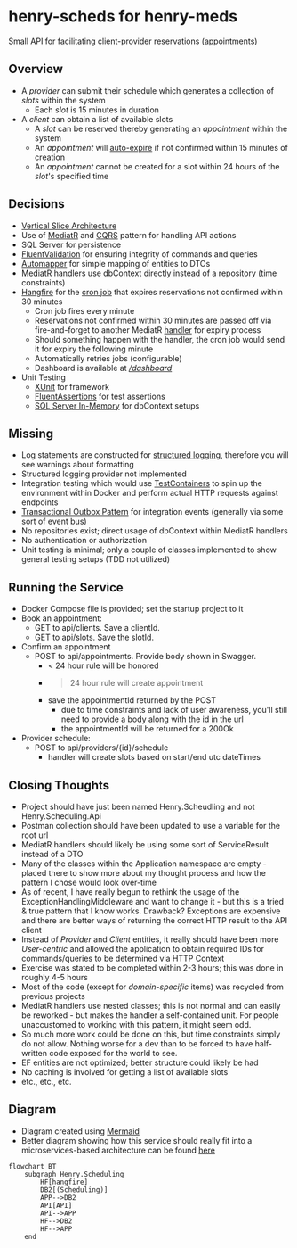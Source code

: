 # henry-scheds for henry-meds

Small API for facilitating client-provider reservations (appointments)

## Overview

- A _provider_ can submit their schedule which generates a collection of _slots_ within the system
    - Each _slot_ is 15 minutes in duration
- A _client_ can obtain a list of available slots
    - A _slot_ can be reserved thereby generating an _appointment_ within the system
    - An _appointment_ will [auto-expire](https://github.com/jrandallsexton/henry-scheds/blob/main/src/Henry.Scheduling.Api/Infrastructure/Jobs/ReservationExpiryJob.cs) if not confirmed within 15 minutes of creation
    - An _appointment_ cannot be created for a slot within 24 hours of the _slot_'s specified time
## Decisions
- [Vertical Slice Architecture](https://www.jimmybogard.com/vertical-slice-architecture/)
- Use of [MediatR](https://github.com/jbogard/MediatR) and [CQRS](https://martinfowler.com/bliki/CQRS.html) pattern for handling API actions
- SQL Server for persistence
- [FluentValidation](https://docs.fluentvalidation.net/en/latest/) for ensuring integrity of commands and queries
- [Automapper](https://automapper.org/) for simple mapping of entities to DTOs
- [MediatR](https://github.com/jbogard/MediatR) handlers use dbContext directly instead of a repository (time constraints)
- [Hangfire](https://www.hangfire.io/) for the [cron job](https://github.com/jrandallsexton/henry-scheds/blob/main/src/Henry.Scheduling.Api/Infrastructure/Jobs/ReservationExpiryJob.cs) that expires reservations not confirmed within 30 minutes
    - Cron job fires every minute
    - Reservations not confirmed within 30 minutes are passed off via fire-and-forget to another MediatR [handler](https://github.com/jrandallsexton/henry-scheds/blob/main/src/Henry.Scheduling.Api/Application/Appointment/Commands/ExpireAppointment.cs) for expiry process
    - Should something happen with the handler, the cron job would send it for expiry the following minute
    - Automatically retries jobs (configurable)
    - Dashboard is available at [_/dashboard_](https://localhost:63632/dashboard)
- Unit Testing
    - [XUnit](https://xunit.net/) for framework
    - [FluentAssertions](https://fluentassertions.com/) for test assertions
    - [SQL Server In-Memory](https://www.nuget.org/packages/Microsoft.EntityFrameworkCore.InMemory/) for dbContext setups
## Missing
- Log statements are constructed for [structured logging](https://learn.microsoft.com/en-us/aspnet/core/fundamentals/logging/?view=aspnetcore-8.0), therefore you will see warnings about formatting
- Structured logging provider not implemented
- Integration testing which would use [TestContainers](https://testcontainers.com/) to spin up the environment within Docker and perform actual HTTP requests against endpoints
- [Transactional Outbox Pattern](https://microservices.io/patterns/data/transactional-outbox.html) for integration events (generally via some sort of event bus)
- No repositories exist; direct usage of dbContext within MediatR handlers
- No authentication or authorization
- Unit testing is minimal; only a couple of classes implemented to show general testing setups (TDD not utilized)

## Running the Service
- Docker Compose file is provided; set the startup project to it
- Book an appointment:
    - GET to api/clients. Save a clientId.
    - GET to api/slots. Save the slotId.
- Confirm an appointment
    - POST to api/appointments. Provide body shown in Swagger.
        - < 24 hour rule will be honored
        - > 24 hour rule will create appointment
        - save the appointmentId returned by the POST
            - due to time constraints and lack of user awareness, you'll still need to provide a body along with the id in the url
            - the appointmentId will be returned for a 200Ok
- Provider schedule:
    - POST to api/providers/{id}/schedule
        - handler will create slots based on start/end utc dateTimes

## Closing Thoughts
- Project should have just been named Henry.Scheudling and not Henry.Scheduling.Api
- Postman collection should have been updated to use a variable for the root url
- MediatR handlers should likely be using some sort of ServiceResult<T> instead of a DTO
- Many of the classes within the Application namespace are empty - placed there to show more about my thought process and how the pattern I chose would look over-time
- As of recent, I have really begun to rethink the usage of the ExceptionHandlingMiddleware and want to change it - but this is a tried & true pattern that I know works. Drawback?  Exceptions are expensive and there are better ways of returning the correct HTTP result to the API client
- Instead of _Provider_ and _Client_ entities, it really should have been more _User-centric_ and allowed the application to obtain required IDs for commands/queries to be determined via HTTP Context
- Exercise was stated to be completed within 2-3 hours; this was done in roughly 4-5 hours
- Most of the code (except for _domain-specific_ items) was recycled from previous projects
- MediatR handlers use nested classes; this is not normal and can easily be reworked - but makes the handler a self-contained unit.  For people unaccustomed to working with this pattern, it might seem odd.
- So much more work could be done on this, but time constraints simply do not allow.  Nothing worse for a dev than to be forced to have half-written code exposed for the world to see.
- EF entities are not optimized; better structure could likely be had
- No caching is involved for getting a list of available slots
- etc., etc., etc.
## Diagram
- Diagram created using [Mermaid](https://mermaid.js.org/)
- Better diagram showing how this service should really fit into a microservices-based architecture can be found [here](https://github.com/jrandallsexton/sports-data-core)
```mermaid
flowchart BT
    subgraph Henry.Scheduling
        HF[hangfire]
        DB2[(Scheduling)]
        APP-->DB2
        API[API]
        API-->APP
        HF-->DB2
        HF-->APP
    end
```